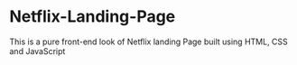 # Netflix-Landing-Page

This is a pure front-end look of Netflix landing Page built using HTML, CSS and JavaScript
